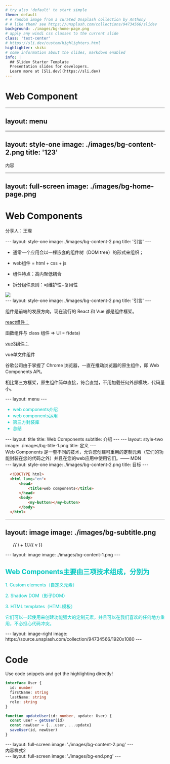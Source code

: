 ```yaml
---
# try also 'default' to start simple
theme: default
# # random image from a curated Unsplash collection by Anthony
# # like them? see https://unsplash.com/collections/94734566/slidev
background: ./images/bg-home-page.png
# apply any windi css classes to the current slide
class: 'text-center'
# https://sli.dev/custom/highlighters.html
highlighter: shiki
# some information about the slides, markdown enabled
info: |
  ## Slidev Starter Template
  Presentation slides for developers.
  Learn more at [Sli.dev](https://sli.dev)
---
```

# Web Component
---
layout: menu
---
<style>
  .theme-color {
    color: #00c8c1;
  }
</style>
---
layout: style-one
image: ./images/bg-content-2.png
title: '123'
---
<div>
  内容
</div>

---
layout: full-screen
image: ./images/bg-home-page.png
---
<div class="mt-30 ml-50 text-gray-100">
  <h1 class="text-4xl font-bold mb-10">Web Components</h1>
  <p class="text-2xl">分享人：王璨</p>
</div>
<!--
这是备注
-->
---
layout: style-one
image: ./images/bg-content-2.png
title: '引言'
---
<div class="">
  <v-clicks>

  - <p class="mb-4">通常一个应用会以一棵嵌套的组件树（DOM tree）的形式来组织；</p>
  - <p class="mb-4">web组件 = html + css + js</p>
  - <p class="mb-4">组件特点：高内聚低耦合</p>
  - <p class="mb-4">拆分组件原则：可维护性+复用性</p>

  </v-clicks>
  <img v-click v-motion
    :initial="{ x: -80, opacity: 0}"
    :enter="{ x: 0, opacity: 1, transition: { delay: 2000, duration: 1000 } }"     class="w-screen-sm absolute right-10px top-150px" src="https://cn.vuejs.org/images/components.png" />
</div>
---
layout: style-one
image: ./images/bg-content-2.png
title: '引言'
---
<div class="">
  <p class="mb-4">组件是前端的发展方向，现在流行的 React 和 Vue 都是组件框架。</p>
  <a class="mb-4" href="https://react.docschina.org/docs/components-and-props.html">react组件：</a>
  <p class="mb-4 text-rose-600" v-click>函数组件与 class 组件 => UI = f(data)</p>
  <a class="mb-4" href="https://v3.cn.vuejs.org/guide/component-basics.html">vue3组件：</a>
  <p class="mb-8 text-rose-600" v-click>vue单文件组件</p>
  <p v-click>谷歌公司由于掌握了 Chrome 浏览器，一直在推动浏览器的原生组件，即 Web Components API。</p>
  <p v-after>相比第三方框架，原生组件简单直接，符合直觉，不用加载任何外部模块，代码量小。</p>
</div>
---
layout: menu
---
<ul class="mt-10">
  <li v-click class="text-5xl font-bold mb-10 theme-color">web components介绍</li>
  <li v-after class="text-5xl font-bold mb-10 theme-color">web components运用</li>
  <li v-after class="text-5xl font-bold mb-10 theme-color">第三方封装库</li>
  <li v-after class="text-5xl font-bold theme-color">总结</li>
</ul>
<!--
这是备注
-->
---
layout: title
title: Web Components
subtitle: 介绍
---
---
layout: style-two
image: ./images/bg-title-1.png
title: 定义
---
<div class="text-light-50 text-xl">Web Components 是一套不同的技术，允许您创建可重用的定制元素（它们的功能封装在您的代码之外）并且在您的web应用中使用它们。—— MDN</div>
<!--  -->
---
layout: style-one
image: ./images/bg-content-2.png
title: 目标
---

```html {6-8}
  <!DOCTYPE html>
  <html lang="en">
      <head>
          <title>web components</title>
      </head>
      <body>
          <my-button></my-button>
      </body>
  </html>
```
<!--  -->
---
layout: image
image: ./images/bg-subtitle.png
---
<style>
  .subtitle {
    list-style: none;
    background-image: url('./images/bg-subtitle-item.png')
  }
</style>
<ul class="pl-70 pt-10 text-dark-900">
  <li class="w-200 h-14 mb-10 bg-no-repeat bg-contain subtitle text-3xl"
      v-for="(v, i) in ['注册与使用', '组件通信', '组件生命周期', '组件插槽']" :key="i">
    <i class="ml-4 mr-10 text-light-50">{{ i + 1}}</i>{{ v }}
  </li>
</ul>
---
layout: image
image: ./images/bg-content-1.png
---
<div class="theme-color">
  <h2 class="mb-10">Web Components主要由三项技术组成，分别为</h2>
  <p class="ml-10 font-bold">1. Custom elements（自定义元素）</p>
  <p class="ml-10 font-bold">2. Shadow DOM（影子DOM）</p>
  <p class="ml-10 font-bold">3. HTML templates（HTML模板）</p>
  <p class="mt-10">它们可以一起使用来创建功能强大的定制元素，并且可以在我们喜欢的任何地方重用，不必担心代码冲突。</p>
</div>
---
layout: image-right
image: https://source.unsplash.com/collection/94734566/1920x1080
---

# Code

Use code snippets and get the highlighting directly!

```ts {all|2|1-6|9|all}
interface User {
  id: number
  firstName: string
  lastName: string
  role: string
}

function updateUser(id: number, update: User) {
  const user = getUser(id)
  const newUser = {...user, ...update}
  saveUser(id, newUser)
}
```

<arrow v-click="3" x1="400" y1="420" x2="230" y2="330" color="#564" width="3" arrowSize="1" />
---
layout: full-screen
image: './images/bg-content-2.png'
---
<div>
  内容样式2
</div>
<!--  -->
---
layout: full-screen
image: './images/bg-end.png'
---